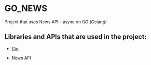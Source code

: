 # GO_NEWS 
Project that uses News API - async on GO (Golang)

## Libraries and APIs that are used in the project:

- [Gin](https://github.com/gin-gonic/gin)

- [News API](https://newsapi.org/)
